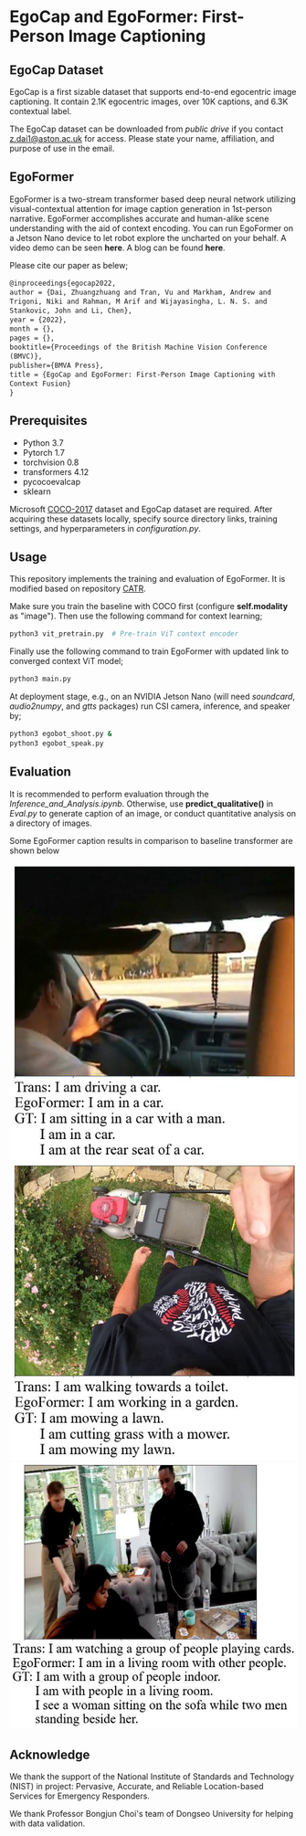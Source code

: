 EgoCap and EgoFormer: First-Person Image Captioning
========

## EgoCap Dataset ##

EgoCap is a first sizable dataset that supports end-to-end egocentric image captioning. It contain 2.1K egocentric images, over 10K captions, and 6.3K contextual
label.

The EgoCap dataset can be downloaded from *public drive* if you contact z.dai1@aston.ac.uk for access. Please state your name, affiliation, and purpose of use in the email.

## EgoFormer ##

EgoFormer is a two-stream transformer based deep neural network utilizing visual-contextual attention for image caption generation in 1st-person narrative. EgoFormer accomplishes accurate and human-alike scene understanding with the aid of context encoding. You can run EgoFormer on a Jetson Nano device to let robot explore the uncharted on your behalf. A video demo can be seen **here**. A blog can be found **here**.

Please cite our paper as belew;

```
@inproceedings{egocap2022,
author = {Dai, Zhuangzhuang and Tran, Vu and Markham, Andrew and Trigoni, Niki and Rahman, M Arif and Wijayasingha, L. N. S. and Stankovic, John and Li, Chen},
year = {2022},
month = {},
pages = {},
booktitle={Proceedings of the British Machine Vision Conference (BMVC)},
publisher={BMVA Press},
title = {EgoCap and EgoFormer: First-Person Image Captioning with Context Fusion}
}
```

## Prerequisites ##

* Python 3.7
* Pytorch 1.7
* torchvision 0.8
* transformers 4.12
* pycocoevalcap
* sklearn

Microsoft [COCO-2017](http://cocodataset.org/#download) dataset and EgoCap dataset are required. After acquiring these datasets locally, specify source directory links, training settings, and hyperparameters in *configuration.py*.

## Usage ##

This repository implements the training and evaluation of EgoFormer. It is modified based on repository [CATR](https://github.com/saahiluppal/catr).

Make sure you train the baseline with COCO first (configure **self.modality** as "image"). Then use the following command for context learning;

```bash
python3 vit_pretrain.py  # Pre-train ViT context encoder
```

Finally use the following command to train EgoFormer with updated link to converged context ViT model;

```bash
python3 main.py
```

At deployment stage, e.g., on an NVIDIA Jetson Nano (will need *soundcard*, *audio2numpy*, and *gtts* packages) run CSI camera, inference, and speaker by;

```bash
python3 egobot_shoot.py &
python3 egobot_speak.py
```

## Evaluation ##

It is recommended to perform evaluation through the *Inference_and_Analysis.ipynb*. Otherwise, use **predict_qualitative()** in *Eval.py* to generate caption of an image, or conduct quantitative analysis on a directory of images.

Some EgoFormer caption results in comparison to baseline transformer are shown below

<p align="center">
  <img src="Qualitative_samples/fjDvKHkmxs0_119_126.avi00001.jpg" />
  <img src="Qualitative_samples/0ebffd92-5fa8-4dd4-9349-b45b785d720e_small.jpg" />
  <img src="Qualitative_samples/0f4e630b-e834-4ff4-9418-ccfdbdc4ee37_small.jpg" />
</p>

## Acknowledge ##

We thank the support of the National Institute of Standards and Technology (NIST) in project: Pervasive, Accurate, and Reliable Location-based Services for Emergency Responders.

We thank Professor Bongjun Choi's team of Dongseo University for helping with data validation.
